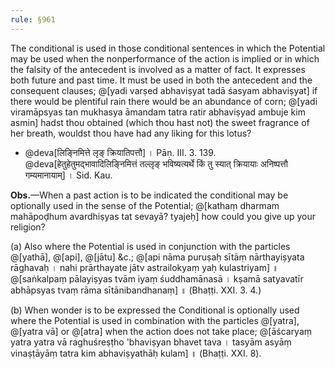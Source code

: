 ```yaml
---
rule: §961
---
```


The conditional is used in those conditional sentences in which the Potential may be used when the nonperformance of the action is implied or in which the falsity of the antecedent is involved as a matter of fact. It expresses both future and past time. It must be used in both the antecedent and the consequent clauses; @[yadi varṣed abhaviṣyat tadā śasyam abhaviṣyat] if there would be plentiful rain there would be an abundance of corn; @[yadi viramāpsyas tan mukhasya āmandam tatra ratir abhaviṣyad ambuje kim asmin] hadst thou obtained (which thou hast not) the sweet fragrance of her breath, wouldst thou have had any liking for this lotus?

- @deva[लिङ्निमित्ते लृङ् क्रियातिपत्तौ] । Pāṇ. III. 3. 139. @deva[हेतुहेतुमद्भावादिलिङ्निमित्तं तल्लृङ् भविष्यत्यर्थे किं तु स्यात् क्रियायाः अनिष्पत्तौ गम्यमानायाम्] । Sid. Kau.

**Obs.**—When a past action is to be indicated the conditional may be optionally used in the sense of the Potential; @[kathaṃ dharmam mahāpoḍhum avardhiṣyas tat sevayā? tyajeḥ] how could you give up your religion?

(a) Also where the Potential is used in conjunction with the particles @[yathā], @[api], @[jātu] &c.; @[api nāma puruṣaḥ sītāṃ nārthayiṣyata rāghavaḥ । nahi prārthayate jātv astrailokyaṃ yaḥ kulastriyam] ॥ @[saṅkalpaṃ pālayiṣyas tvām iyaṃ śuddhamānasā । kṣamā satyavatīr abhāpsyas tvaṃ rāma sītānibandhanaṃ] ॥ (Bhaṭṭi. XXI. 3. 4.)

(b) When wonder is to be expressed the Conditional is optionally used where the Potential is used in combination with the particles @[yatra], @[yatra vā] or @[atra] when the action does not take place; @[āścaryaṃ yatra yatra vā raghuśreṣṭho 'bhaviṣyan bhavet tava । tasyām asyāṃ vinaṣṭāyāṃ tatra kim abhaviṣyathāḥ kulam] ॥ (Bhaṭṭi. XXI. 8).